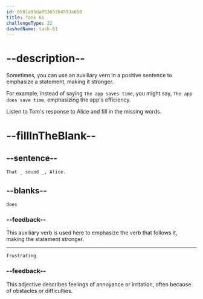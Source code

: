 ```yaml
---
id: 6581a95da053653b4593a650
title: Task 61
challengeType: 22
dashedName: task-61
---
```


<!--
AUDIO REFERENCE:
Tom: That does sound frustrating, Alice.
-->

# --description--

Sometimes, you can use an auxiliary vern in a positive sentence to emphasize a statement, making it stronger. 

For example, instead of saying `The app saves time`, you might say, `The app does save time`, emphasizing the app's efficiency.

Listen to Tom's response to Alice and fill in the missing words.

# --fillInTheBlank--

## --sentence--

`That _ sound _, Alice.`

## --blanks--

`does`

### --feedback--

This auxiliary verb is used here to emphasize the verb that follows it, making the statement stronger.

---

`frustrating`

### --feedback--

This adjective describes feelings of annoyance or irritation, often because of obstacles or difficulties.
